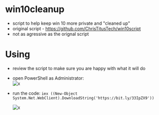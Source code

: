 # win10cleanup

- script to help keep win 10 more private and "cleaned up"
- original script - https://github.com/ChrisTitusTech/win10script
- not as agressive as the orignal script

# Using

- review the script to make sure you are happy with what it will do
- open PowerShell as Administrator:  
     ![x](https://github.com/deciacco/win10cleanup/blob/main/img/Screenshot%20-%201_16_2022%20,%204_56_58%20PM.png?raw=true)  

- run the code: `iex ((New-Object System.Net.WebClient).DownloadString('https://bit.ly/33IpZX9'))`  
     
     ![x](https://github.com/deciacco/win10cleanup/blob/main/img/Screenshot%20-%201_16_2022%20,%205_51_55%20PM.png?raw=true)

  